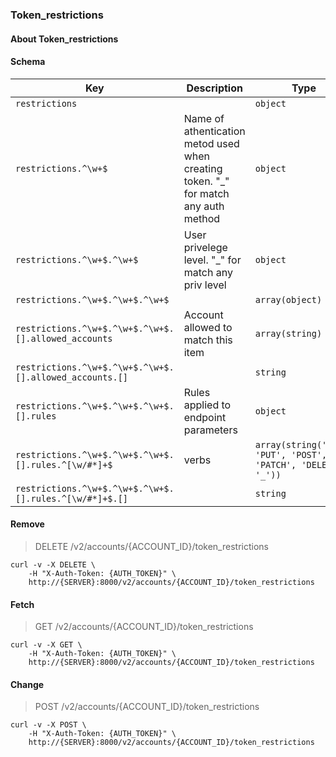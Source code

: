 ### Token_restrictions

#### About Token_restrictions

#### Schema

Key | Description | Type | Default | Required
--- | ----------- | ---- | ------- | --------
`restrictions` |   | `object` |   | `false`
`restrictions.^\w+$` | Name of athentication metod used when creating token. "_" for match any auth method | `object` |   | `true`
`restrictions.^\w+$.^\w+$` | User privelege level. "_" for match any priv level | `object` |   | `true`
`restrictions.^\w+$.^\w+$.^\w+$` |   | `array(object)` |   | `true`
`restrictions.^\w+$.^\w+$.^\w+$.[].allowed_accounts` | Account allowed to match this item | `array(string)` |   | `false`
`restrictions.^\w+$.^\w+$.^\w+$.[].allowed_accounts.[]` |   | `string` |   | `false`
`restrictions.^\w+$.^\w+$.^\w+$.[].rules` | Rules applied to endpoint parameters | `object` |   | `false`
`restrictions.^\w+$.^\w+$.^\w+$.[].rules.^[\w/#*]+$` | verbs | `array(string('GET', 'PUT', 'POST', 'PATCH', 'DELETE', '_'))` |   | `false`
`restrictions.^\w+$.^\w+$.^\w+$.[].rules.^[\w/#*]+$.[]` |   | `string` |   | `false`


#### Remove

> DELETE /v2/accounts/{ACCOUNT_ID}/token_restrictions

```shell
curl -v -X DELETE \
    -H "X-Auth-Token: {AUTH_TOKEN}" \
    http://{SERVER}:8000/v2/accounts/{ACCOUNT_ID}/token_restrictions
```

#### Fetch

> GET /v2/accounts/{ACCOUNT_ID}/token_restrictions

```shell
curl -v -X GET \
    -H "X-Auth-Token: {AUTH_TOKEN}" \
    http://{SERVER}:8000/v2/accounts/{ACCOUNT_ID}/token_restrictions
```

#### Change

> POST /v2/accounts/{ACCOUNT_ID}/token_restrictions

```shell
curl -v -X POST \
    -H "X-Auth-Token: {AUTH_TOKEN}" \
    http://{SERVER}:8000/v2/accounts/{ACCOUNT_ID}/token_restrictions
```

